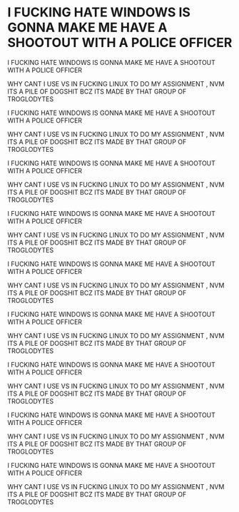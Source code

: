 # I FUCKING HATE WINDOWS IS GONNA MAKE ME HAVE A SHOOTOUT WITH A POLICE OFFICER
I FUCKING HATE WINDOWS IS GONNA MAKE ME HAVE A SHOOTOUT WITH A POLICE OFFICER

WHY CANT I USE VS IN FUCKING LINUX TO DO MY ASSIGNMENT , NVM ITS A PILE OF DOGSHIT BCZ ITS MADE BY THAT GROUP OF TROGLODYTES 

I FUCKING HATE WINDOWS IS GONNA MAKE ME HAVE A SHOOTOUT WITH A POLICE OFFICER

WHY CANT I USE VS IN FUCKING LINUX TO DO MY ASSIGNMENT , NVM ITS A PILE OF DOGSHIT BCZ ITS MADE BY THAT GROUP OF TROGLODYTES 

I FUCKING HATE WINDOWS IS GONNA MAKE ME HAVE A SHOOTOUT WITH A POLICE OFFICER

WHY CANT I USE VS IN FUCKING LINUX TO DO MY ASSIGNMENT , NVM ITS A PILE OF DOGSHIT BCZ ITS MADE BY THAT GROUP OF TROGLODYTES 

I FUCKING HATE WINDOWS IS GONNA MAKE ME HAVE A SHOOTOUT WITH A POLICE OFFICER

WHY CANT I USE VS IN FUCKING LINUX TO DO MY ASSIGNMENT , NVM ITS A PILE OF DOGSHIT BCZ ITS MADE BY THAT GROUP OF TROGLODYTES 

I FUCKING HATE WINDOWS IS GONNA MAKE ME HAVE A SHOOTOUT WITH A POLICE OFFICER

WHY CANT I USE VS IN FUCKING LINUX TO DO MY ASSIGNMENT , NVM ITS A PILE OF DOGSHIT BCZ ITS MADE BY THAT GROUP OF TROGLODYTES 

I FUCKING HATE WINDOWS IS GONNA MAKE ME HAVE A SHOOTOUT WITH A POLICE OFFICER

WHY CANT I USE VS IN FUCKING LINUX TO DO MY ASSIGNMENT , NVM ITS A PILE OF DOGSHIT BCZ ITS MADE BY THAT GROUP OF TROGLODYTES 

I FUCKING HATE WINDOWS IS GONNA MAKE ME HAVE A SHOOTOUT WITH A POLICE OFFICER

WHY CANT I USE VS IN FUCKING LINUX TO DO MY ASSIGNMENT , NVM ITS A PILE OF DOGSHIT BCZ ITS MADE BY THAT GROUP OF TROGLODYTES 

I FUCKING HATE WINDOWS IS GONNA MAKE ME HAVE A SHOOTOUT WITH A POLICE OFFICER

WHY CANT I USE VS IN FUCKING LINUX TO DO MY ASSIGNMENT , NVM ITS A PILE OF DOGSHIT BCZ ITS MADE BY THAT GROUP OF TROGLODYTES 

I FUCKING HATE WINDOWS IS GONNA MAKE ME HAVE A SHOOTOUT WITH A POLICE OFFICER

WHY CANT I USE VS IN FUCKING LINUX TO DO MY ASSIGNMENT , NVM ITS A PILE OF DOGSHIT BCZ ITS MADE BY THAT GROUP OF TROGLODYTES